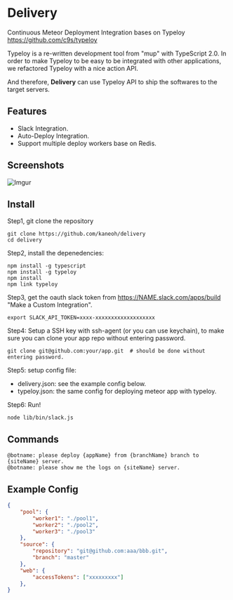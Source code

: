# Delivery

Continuous Meteor Deployment Integration bases on Typeloy <https://github.com/c9s/typeloy>

Typeloy is a re-written development tool from "mup" with TypeScript 2.0. In order to make Typeloy to be easy to be integrated with other applications,
we refactored Typeloy with a nice action API.

And therefore, **Delivery** can use Typeloy API to ship the softwares to the target servers.

## Features

- Slack Integration.
- Auto-Deploy Integration.
- Support multiple deploy workers base on Redis.

## Screenshots

![Imgur](http://i.imgur.com/Y4y9CSK.png)

## Install

Step1, git clone the repository

    git clone https://github.com/kaneoh/delivery
    cd delivery
    
Step2, install the depenedencies:

    npm install -g typescript
    npm install -g typeloy
    npm install
    npm link typeloy
    
Step3, get the oauth slack token from https://NAME.slack.com/apps/build "Make a Custom Integration".

    export SLACK_API_TOKEN=xxxx-xxxxxxxxxxxxxxxxxxx

Step4: Setup a SSH key with ssh-agent (or you can use keychain), to make sure you can clone your app repo without entering password.

    git clone git@github.com:your/app.git  # should be done without entering password.

Step5: setup config file:

- delivery.json: see the example config below.
- typeloy.json:  the same config for deploying meteor app with typeloy.

Step6: Run!

    node lib/bin/slack.js

## Commands

    @botname: please deploy {appName} from {branchName} branch to {siteName} server.
    @botname: please show me the logs on {siteName} server.

## Example Config

```json
{
    "pool": {
        "worker1": "./pool1",
        "worker2": "./pool2",
        "worker3": "./pool3"
    },
    "source": {
        "repository": "git@github.com:aaa/bbb.git",
        "branch": "master"
    },
    "web": {
        "accessTokens": ["xxxxxxxxx"]
    },
}
```
